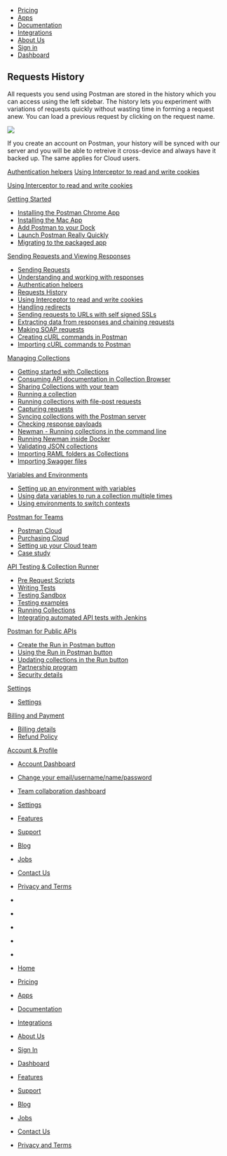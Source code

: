 [][0]

* [Pricing][1]
* [Apps][2]
* [Documentation][3]
* [Integrations][4]
* [About Us][5]
* [Sign in][6]
* [Dashboard][7]

## Requests History

All requests you send using Postman are stored in the history which you can access using the left sidebar. The history lets you experiment with variations of requests quickly without wasting time in forming a request anew. You can load a previous request by clicking on the request name.

[![](../img/v1/docs/thumbs/18.png)
][8]

If you create an account on Postman, your history will be synced with our server and you will be able to retreive it cross-device and always have it backed up. The same applies for Cloud users.

[Authentication helpers][9]
[Using Interceptor to read and write cookies][10]

[Using Interceptor to read and write cookies][10]

[Getting Started][11]

* [Installing the Postman Chrome App
][12]
* [Installing the Mac App
][13]
* [Add Postman to your Dock
][14]
* [Launch Postman Really Quickly
][15]
* [Migrating to the packaged app
][16]

[Sending Requests and Viewing Responses][17]

* [Sending Requests
][18]
* [Understanding and working with responses
][19]
* [Authentication helpers
][9]
* [Requests History 
][20]
* [Using Interceptor to read and write cookies
][10]
* [Handling redirects
][21]
* [Sending requests to URLs with self signed SSLs
][22]
* [Extracting data from responses and chaining requests
][23]
* [Making SOAP requests
][24]
* [Creating cURL commands in Postman
][25]
* [Importing cURL commands to Postman
][26]

[Managing Collections][27]

* [Getting started with Collections
][28]
* [Consuming API documentation in Collection Browser
][29]
* [Sharing Collections with your team
][30]
* [Running a collection
][31]
* [Running collections with file-post requests
][32]
* [Capturing requests
][33]
* [Syncing collections with the Postman server
][34]
* [Checking response payloads
][35]
* [Newman - Running collections in the command line 
][36]
* [Running Newman inside Docker
][37]
* [Validating JSON collections
][38]
* [Importing RAML folders as Collections
][39]
* [Importing Swagger files
][40]

[Variables and Environments][41]

* [Setting up an environment with variables
][42]
* [Using data variables to run a collection multiple times
][43]
* [Using environments to switch contexts
][44]

[Postman for Teams][45]

* [Postman Cloud
][46]
* [Purchasing Cloud
][47]
* [Setting up your Cloud team
][48]
* [Case study
][49]

[API Testing & Collection Runner][50]

* [Pre Request Scripts
][51]
* [Writing Tests
][52]
* [Testing Sandbox
][53]
* [Testing examples
][54]
* [Running Collections
][55]
* [Integrating automated API tests with Jenkins
][56]

[Postman for Public APIs][57]

* [Create the Run in Postman button
][58]
* [Using the Run in Postman button
][59]
* [Updating collections in the Run button
][60]
* [Partnership program
][61]
* [Security details
][62]

[Settings][63]

* [Settings
][64]

[Billing and Payment][65]

* [Billing details
][66]
* [Refund Policy
][67]

[Account & Profile][68]

* [Account Dashboard
][69]
* [Change your email/username/name/password
][70]
* [Team collaboration dashboard
][71]
* [Settings
][64]

* [Features][72]
* [Support][73]
* [Blog][74]
* [Jobs][75]
* [Contact Us][76]
* [Privacy and Terms][77]

* [][78]
* [][79]
* [][80]
* [][81]
* [][82]

* [Home][0]
* [Pricing][1]
* [Apps][2]
* [Documentation][3]
* [Integrations][4]
* [About Us][5]
* [Sign In][6]
* [Dashboard][7]

* [Features][72]
* [Support][73]
* [Blog][74]
* [Jobs][75]
* [Contact Us][76]
* [Privacy and Terms][77]


[0]: /
[1]: /pricing
[2]: /apps
[3]: /docs/
[4]: /integrations
[5]: /about-us
[6]: https://app.getpostman.com/signup?redirect=web
[7]: https://app.getpostman.com/
[8]: ../img/v1/docs/source/18.png
[9]: /docs/helpers
[10]: /docs/interceptor_cookies
[11]: #collapse-0
[12]: /docs/introduction
[13]: /docs/install_mac
[14]: /docs/launch
[15]: /docs/launch_chrome_quickly
[16]: /docs/migration
[17]: #collapse-1
[18]: /docs/requests
[19]: /docs/responses
[20]: /docs/history
[21]: /docs/handling_redirects
[22]: /docs/self_signed_certs
[23]: /docs/chaining_requests
[24]: /docs/soap_requests
[25]: /docs/creating_curl
[26]: /docs/importing_curl
[27]: #collapse-2
[28]: /docs/collections
[29]: /docs/consuming_api_documentation
[30]: /docs/sharing
[31]: /docs/running_collections
[32]: /docs/run_file_post_requests
[33]: /docs/capture
[34]: /docs/sync_overview
[35]: /docs/checking_payload_responses
[36]: /docs/newman_intro
[37]: /docs/newman_in_docker
[38]: /docs/validating_json_collections
[39]: /docs/importing_folders
[40]: /docs/importing_swagger
[41]: #collapse-3
[42]: /docs/environments
[43]: /docs/multiple_instances
[44]: /docs/test_multi_environments
[45]: #collapse-4
[46]: /docs/cloud
[47]: /docs/buying_cloud
[48]: /docs/cloud_team_setup
[49]: http://blog.getpostman.com/2015/12/10/belong-keeps-its-architecture-in-order-with-postman/
[50]: #collapse-5
[51]: /docs/pre_request_scripts
[52]: /docs/writing_tests
[53]: /docs/sandbox
[54]: /docs/testing_examples
[55]: /docs/running_collections-1
[56]: /docs/integrating_with_jenkins
[57]: #collapse-6
[58]: /docs/run_button
[59]: /docs/run_button_ux
[60]: /docs/update_run_button
[61]: /docs/run_partner_prog
[62]: /docs/run_security
[63]: #collapse-7
[64]: /docs/settings
[65]: #collapse-8
[66]: /docs/billing_details
[67]: /refunds
[68]: #collapse-9
[69]: /dashboard
[70]: /dashboard/edit#
[71]: /dashboard/teams
[72]: /apps#changelog
[73]: /support
[74]: http://blog.getpostman.com
[75]: /jobs/
[76]: /contact-us
[77]: /licenses/privacy
[78]: https://twitter.com/postmanclient
[79]: https://www.facebook.com/getpostman
[80]: http://blog.getpostman.com/
[81]: https://plus.google.com/+Getpostman
[82]: https://github.com/postmanlabs